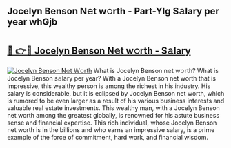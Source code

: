 ## Jocelyn Benson N𝚎t w𝚘rth - Part-YIg S𝚊lary per year whGjb

# <h2><a href="http://gc48on.nevu.top/?p=Jocelyn+Benson">🔗 👉🔴 Jocelyn Benson N𝚎t w𝚘rth - S𝚊lary</a></h2>

[![Jocelyn Benson N𝚎t W𝚘rth](https://i.imgur.com/Oavwk0R.jpeg)](http://gc48on.nevu.top/?p=Jocelyn+Benson)
What is Jocelyn Benson n𝚎t w𝚘rth? What is Jocelyn Benson s𝚊lary per year?
With a Jocelyn Benson net worth that is impressive, this wealthy person is among the richest in his industry. His salary is considerable, but it is eclipsed by Jocelyn Benson net worth, which is rumored to be even larger as a result of his various business interests and valuable real estate investments. This wealthy man, with a Jocelyn Benson net worth among the greatest globally, is renowned for his astute business sense and financial expertise. This rich individual, whose Jocelyn Benson net worth is in the billions and who earns an impressive salary, is a prime example of the force of commitment, hard work, and financial wisdom.
